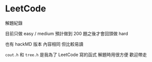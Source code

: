 # LeetCode
解題紀錄

目前只做 easy / medium
預計做到 200 題之後才會回頭做 hard

也有 hackMD 版本
內容相同
但比較易讀

``cout.h`` 和 ``tree.h`` 是我為了 LeetCode 寫的函式
解題時用很方便 歡迎帶走
